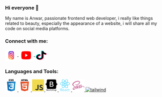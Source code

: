 ### Hi everyone 👋

My name is Anwar, passionate frontend web developer, i really like things related to beauty, 
especially the appearance of a website, i will share all my code on social media platforms.

###  Connect with me:
<a href="https://instagram.com/anwar_r_r" target="blank">
  <img align="center" src="./asset/Instagram-Logo.wine.svg" alt="anwar_r_r" height="40" width="40" />
</a>
<a href="https://www.youtube.com/channel/UCS0MEcAP6OeuuU6Me3y7Zfg" target="blank">
  <img align="center" src="./asset/YouTube-Icon-Full-Color-Logo.wine.svg" alt="anwar_r_r" height="40" width="50" />
</a>
<a href="https://www.youtube.com/channel/UCS0MEcAP6OeuuU6Me3y7Zfg" target="blank">
  <img align="center" src="./asset/tiktok-logo-4500.svg" alt="anwar_r_r" height="30" width="40" />
</a>

### Languages and Tools:
<a href="https://www.w3schools.com/css/" target="_blank" rel="noreferrer"> 
  <img src="https://raw.githubusercontent.com/devicons/devicon/master/icons/css3/css3-original-wordmark.svg" alt="css3" width="40" height="40"/> 
</a> 
<a href="https://www.w3.org/html/" target="_blank" rel="noreferrer"> 
  <img src="https://raw.githubusercontent.com/devicons/devicon/master/icons/html5/html5-original-wordmark.svg" alt="html5" width="40" height="40"/> 
</a> 
<a href="https://developer.mozilla.org/en-US/docs/Web/JavaScript" target="_blank" rel="noreferrer"> 
  <img src="https://raw.githubusercontent.com/devicons/devicon/master/icons/javascript/javascript-original.svg" alt="javascript" width="40" height="40"/> 
</a> 
<a href="https://getbootstrap.com" target="_blank" rel="noreferrer"> 
  <img src="https://raw.githubusercontent.com/devicons/devicon/master/icons/bootstrap/bootstrap-plain-wordmark.svg" alt="bootstrap" width="40" height="40"/> 
</a> 
<a href="https://reactjs.org/" target="_blank" rel="noreferrer"> 
  <img src="https://raw.githubusercontent.com/devicons/devicon/master/icons/react/react-original-wordmark.svg" alt="react" width="40" height="40"/> 
</a> 
<a href="https://sass-lang.com" target="_blank" rel="noreferrer"> 
  <img src="https://raw.githubusercontent.com/devicons/devicon/master/icons/sass/sass-original.svg" alt="sass" width="40" height="40"/> 
</a> 
<a href="https://tailwindcss.com/" target="_blank" rel="noreferrer"> 
  <img src="https://www.vectorlogo.zone/logos/tailwindcss/tailwindcss-icon.svg" alt="tailwind" width="40" height="40"/>
</a>

<!--
**anwar456/anwar456** is a ✨ _special_ ✨ repository because its `README.md` (this file) appears on your GitHub profile.

Here are some ideas to get you started:

- 🔭 I’m currently working on ...
- 🌱 I’m currently learning ...
- 👯 I’m looking to collaborate on ...
- 🤔 I’m looking for help with ...
- 💬 Ask me about ...
- 📫 How to reach me: ...
- 😄 Pronouns: ...
- ⚡ Fun fact: ...
-->

